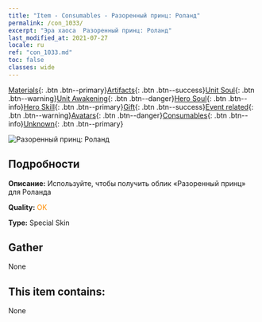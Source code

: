 ```yaml
---
title: "Item - Consumables - Разоренный принц: Роланд"
permalink: /con_1033/
excerpt: "Эра хаоса  Разоренный принц: Роланд"
last_modified_at: 2021-07-27
locale: ru
ref: "con_1033.md"
toc: false
classes: wide
---
```

 [Materials](/ItemsRU/){: .btn .btn--primary}[Artifacts](/ItemsRU/Artifacts/){: .btn .btn--success}[Unit Soul](/ItemsRU/UnitSoul/){: .btn .btn--warning}[Unit Awakening](/ItemsRU/UnitAwakening/){: .btn .btn--danger}[Hero Soul](/ItemsRU/HeroSoul/){: .btn .btn--info}[Hero Skill](/ItemsRU/HeroSkill/){: .btn .btn--primary}[Gift](/ItemsRU/Gift/){: .btn .btn--success}[Event related](/ItemsRU/Events/){: .btn .btn--warning}[Avatars](/ItemsRU/Avatars/){: .btn .btn--danger}[Consumables](/ItemsRU/Consumables/){: .btn .btn--info}[Unknown](/ItemsRU/Unknown/){: .btn .btn--primary}

 ![Разоренный принц: Роланд](/images/h/h_Roland3.jpg)

## Подробности
 **Описание:** Используйте, чтобы получить облик «Разоренный принц» для Роланда

 **Quality:** <span style="color: #FF8C00">OK</span>

 **Type:** Special Skin

## Gather

  None

## This item contains:

  None

